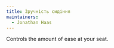 ```yaml
---
title: Зручність сидіння
maintainers:
  - Jonathan Haas
---
```


Controls the amount of ease at your seat.
